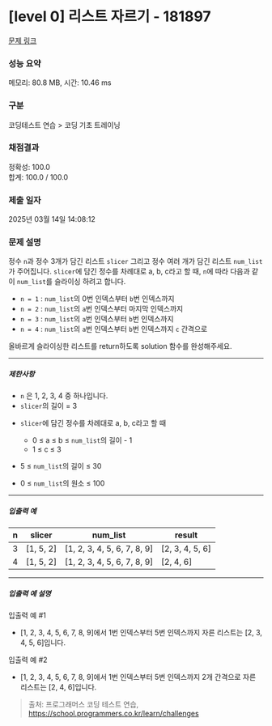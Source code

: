 # [level 0] 리스트 자르기 - 181897 

[문제 링크](https://school.programmers.co.kr/learn/courses/30/lessons/181897) 

### 성능 요약

메모리: 80.8 MB, 시간: 10.46 ms

### 구분

코딩테스트 연습 > 코딩 기초 트레이닝

### 채점결과

정확성: 100.0<br/>합계: 100.0 / 100.0

### 제출 일자

2025년 03월 14일 14:08:12

### 문제 설명

<p style="user-select: auto !important;">정수 <code style="user-select: auto !important;">n</code>과 정수 3개가 담긴 리스트 <code style="user-select: auto !important;">slicer</code> 그리고 정수 여러 개가 담긴 리스트 <code style="user-select: auto !important;">num_list</code>가 주어집니다. <code style="user-select: auto !important;">slicer</code>에 담긴 정수를 차례대로 a, b, c라고 할 때, <code style="user-select: auto !important;">n</code>에 따라 다음과 같이 <code style="user-select: auto !important;">num_list</code>를 슬라이싱 하려고 합니다.</p>

<ul style="user-select: auto !important;">
<li style="user-select: auto !important;"><code style="user-select: auto !important;">n = 1</code> : <code style="user-select: auto !important;">num_list</code>의 0번 인덱스부터 <code style="user-select: auto !important;">b</code>번 인덱스까지</li>
<li style="user-select: auto !important;"><code style="user-select: auto !important;">n = 2</code> : <code style="user-select: auto !important;">num_list</code>의 <code style="user-select: auto !important;">a</code>번 인덱스부터 마지막 인덱스까지</li>
<li style="user-select: auto !important;"><code style="user-select: auto !important;">n = 3</code> : <code style="user-select: auto !important;">num_list</code>의 <code style="user-select: auto !important;">a</code>번 인덱스부터 <code style="user-select: auto !important;">b</code>번 인덱스까지</li>
<li style="user-select: auto !important;"><code style="user-select: auto !important;">n = 4</code> : <code style="user-select: auto !important;">num_list</code>의 <code style="user-select: auto !important;">a</code>번 인덱스부터 <code style="user-select: auto !important;">b</code>번 인덱스까지 <code style="user-select: auto !important;">c</code> 간격으로</li>
</ul>

<p style="user-select: auto !important;">올바르게 슬라이싱한 리스트를 return하도록 solution 함수를 완성해주세요.</p>

<hr style="user-select: auto !important;">

<h5 style="user-select: auto !important;">제한사항</h5>

<ul style="user-select: auto !important;">
<li style="user-select: auto !important;"><code style="user-select: auto !important;">n</code> 은 1, 2, 3, 4 중 하나입니다.</li>
<li style="user-select: auto !important;"><code style="user-select: auto !important;">slicer</code>의 길이 = 3</li>
<li style="user-select: auto !important;"><p style="user-select: auto !important;"><code style="user-select: auto !important;">slicer</code>에 담긴 정수를 차례대로 a, b, c라고 할 때</p>

<ul style="user-select: auto !important;">
<li style="user-select: auto !important;">0 ≤ a ≤ b ≤ <code style="user-select: auto !important;">num_list</code>의 길이 - 1 </li>
<li style="user-select: auto !important;">1 ≤ c ≤ 3</li>
</ul></li>
<li style="user-select: auto !important;"><p style="user-select: auto !important;">5 ≤ <code style="user-select: auto !important;">num_list</code>의 길이 ≤ 30</p></li>
<li style="user-select: auto !important;"><p style="user-select: auto !important;">0 ≤ <code style="user-select: auto !important;">num_list</code>의 원소 ≤ 100</p></li>
</ul>

<hr style="user-select: auto !important;">

<h5 style="user-select: auto !important;">입출력 예</h5>
<table class="table" style="user-select: auto !important;">
        <thead style="user-select: auto !important;"><tr style="user-select: auto !important;">
<th style="user-select: auto !important;">n</th>
<th style="user-select: auto !important;">slicer</th>
<th style="user-select: auto !important;">num_list</th>
<th style="user-select: auto !important;">result</th>
</tr>
</thead>
        <tbody style="user-select: auto !important;"><tr style="user-select: auto !important;">
<td style="user-select: auto !important;">3</td>
<td style="user-select: auto !important;">[1, 5, 2]</td>
<td style="user-select: auto !important;">[1, 2, 3, 4, 5, 6, 7, 8, 9]</td>
<td style="user-select: auto !important;">[2, 3, 4, 5, 6]</td>
</tr>
<tr style="user-select: auto !important;">
<td style="user-select: auto !important;">4</td>
<td style="user-select: auto !important;">[1, 5, 2]</td>
<td style="user-select: auto !important;">[1, 2, 3, 4, 5, 6, 7, 8, 9]</td>
<td style="user-select: auto !important;">[2, 4, 6]</td>
</tr>
</tbody>
      </table>
<hr style="user-select: auto !important;">

<h5 style="user-select: auto !important;">입출력 예 설명</h5>

<p style="user-select: auto !important;">입출력 예 #1</p>

<ul style="user-select: auto !important;">
<li style="user-select: auto !important;">[1, 2, 3, 4, 5, 6, 7, 8, 9]에서 1번 인덱스부터 5번 인덱스까지 자른 리스트는 [2, 3, 4, 5, 6]입니다.</li>
</ul>

<p style="user-select: auto !important;">입출력 예 #2</p>

<ul style="user-select: auto !important;">
<li style="user-select: auto !important;">[1, 2, 3, 4, 5, 6, 7, 8, 9]에서 1번 인덱스부터 5번 인덱스까지 2개 간격으로 자른 리스트는 [2, 4, 6]입니다.</li>
</ul>


> 출처: 프로그래머스 코딩 테스트 연습, https://school.programmers.co.kr/learn/challenges